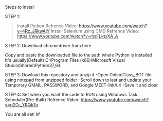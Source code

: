 Steps to install

STEP 1:
  >Install Python
        Refrence Video: https://www.youtube.com/watch?v=4Rx_JRkwAjY
  >Install Selenium using CMD
        Refrence Video: https://www.youtube.com/watch?v=mxFLktxXA_A
       
STEP 2:
  Download chromedriver from here
  
  Copy and paste the downloaded file to the path where Python is installed
  It's usually(Default) C:\Program Files (x86)\Microsoft Visual Studio\Shared\Python37_64
  
STEP 3:
   Dowload this repository and unzip it
        -Open OnlineClass_BOT file using notepad from unzipped folder
        -Scroll down to last and update your Temporary GMAIL, PASSWORD, and Google MEET link/url
        -Save it and closr
        
STEP 4:
  Set when you want the code to RUN using Windows Task Scheduler(Pre-Built)
      Refrence Video: https://www.youtube.com/watch?v=n2Cr_YRQk7o
      
You are all set! hf
      
      
  
       
